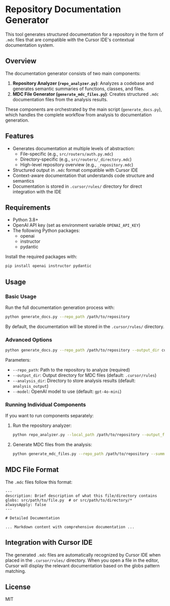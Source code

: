# Repository Documentation Generator

This tool generates structured documentation for a repository in the form of `.mdc` files that are compatible with the Cursor IDE's contextual documentation system.

## Overview

The documentation generator consists of two main components:

1. **Repository Analyzer (`repo_analyzer.py`)**: Analyzes a codebase and generates semantic summaries of functions, classes, and files.
2. **MDC File Generator (`generate_mdc_files.py`)**: Creates structured `.mdc` documentation files from the analysis results.

These components are orchestrated by the main script (`generate_docs.py`), which handles the complete workflow from analysis to documentation generation.

## Features

- Generates documentation at multiple levels of abstraction:
  - File-specific (e.g., `src/routers/auth.py.mdc`)
  - Directory-specific (e.g., `src/routers/_directory.mdc`)
  - High-level repository overview (e.g., `_repository.mdc`)
- Structured output in `.mdc` format compatible with Cursor IDE
- Context-aware documentation that understands code structure and semantics
- Documentation is stored in `.cursor/rules/` directory for direct integration with the IDE

## Requirements

- Python 3.8+
- OpenAI API key (set as environment variable `OPENAI_API_KEY`)
- The following Python packages:
  - openai
  - instructor
  - pydantic

Install the required packages with:

```bash
pip install openai instructor pydantic
```

## Usage

### Basic Usage

Run the full documentation generation process with:

```bash
python generate_docs.py --repo_path /path/to/repository
```

By default, the documentation will be stored in the `.cursor/rules/` directory.

### Advanced Options

```bash
python generate_docs.py --repo_path /path/to/repository --output_dir custom/output/path --analysis_dir analysis_results --model gpt-4
```

Parameters:
- `--repo_path`: Path to the repository to analyze (required)
- `--output_dir`: Output directory for MDC files (default: `.cursor/rules`)
- `--analysis_dir`: Directory to store analysis results (default: `analysis_output`)
- `--model`: OpenAI model to use (default: `gpt-4o-mini`)

### Running Individual Components

If you want to run components separately:

1. Run the repository analyzer:
   ```bash
   python repo_analyzer.py --local_path /path/to/repository --output_file summaries.json
   ```

2. Generate MDC files from the analysis:
   ```bash
   python generate_mdc_files.py --repo_path /path/to/repository --summaries_file summaries.json --output_dir .cursor/rules
   ```

## MDC File Format

The `.mdc` files follow this format:

```
---
description: Brief description of what this file/directory contains
globs: src/path/to/file.py  # or src/path/to/directory/*
alwaysApply: false
---

# Detailed Documentation

... Markdown content with comprehensive documentation ...
```

## Integration with Cursor IDE

The generated `.mdc` files are automatically recognized by Cursor IDE when placed in the `.cursor/rules/` directory. When you open a file in the editor, Cursor will display the relevant documentation based on the globs pattern matching.

## License

MIT
